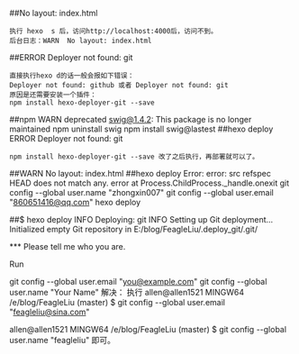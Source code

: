 ##No layout: index.html
```
执行 hexo  s 后，访问http://localhost:4000后，访问不到。
后台日志：WARN  No layout: index.html
```
##ERROR Deployer not found: git
```
直接执行hexo d的话一般会报如下错误：
Deployer not found: github 或者 Deployer not found: git
原因是还需要安装一个插件：
npm install hexo-deployer-git --save
```
##npm WARN deprecated swig@1.4.2: This package is no longer maintained
npm uninstall swig
npm install swig@lastest
##hexo deploy ERROR Deployer not found: git
```
npm install hexo-deployer-git --save 改了之后执行，再部署就可以了。
```
##WARN  No layout: index.html
##hexo deploy Error: error: src refspec HEAD does not match any.
 error at Process.ChildProcess._handle.onexit
git config --global user.name "zhongxin007"
git config --global user.email "860651416@qq.com"
hexo deploy

##$ hexo deploy
INFO  Deploying: git
INFO  Setting up Git deployment...
Initialized empty Git repository in E:/blog/FeagleLiu/.deploy_git/.git/

*** Please tell me who you are.

Run

  git config --global user.email "you@example.com"
  git config --global user.name "Your Name"
解决：
执行
allen@allen1521 MINGW64 /e/blog/FeagleLiu (master)
$ git config --global user.email "feagleliu@sina.com"

allen@allen1521 MINGW64 /e/blog/FeagleLiu (master)
$ git config --global user.name "feagleliu"
即可。





